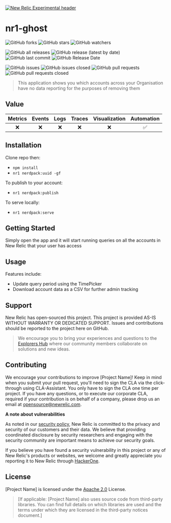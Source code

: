 [![New Relic Experimental header](https://github.com/newrelic/opensource-website/raw/master/src/images/categories/Experimental.png)](https://opensource.newrelic.com/oss-category/#new-relic-experimental)

# nr1-ghost 
![GitHub forks](https://img.shields.io/github/forks/newrelic-experimental/newrelic-experimental/nr1-ghost?style=social)
![GitHub stars](https://img.shields.io/github/stars/newrelic-experimental/newrelic-experimental/nr1-ghost?style=social)
![GitHub watchers](https://img.shields.io/github/watchers/newrelic-experimental/newrelic-experimental/nr1-ghost?style=social)

![GitHub all releases](https://img.shields.io/github/downloads/newrelic-experimental/newrelic-experimental/nr1-ghost/total)
![GitHub release (latest by date)](https://img.shields.io/github/v/release/newrelic-experimental/newrelic-experimental/nr1-ghost)
![GitHub last commit](https://img.shields.io/github/last-commit/newrelic-experimental/newrelic-experimental/nr1-ghost)
![GitHub Release Date](https://img.shields.io/github/release-date/newrelic-experimental/newrelic-experimental/nr1-ghost)


![GitHub issues](https://img.shields.io/github/issues/newrelic-experimental/newrelic-experimental/nr1-ghost)
![GitHub issues closed](https://img.shields.io/github/issues-closed/newrelic-experimental/newrelic-experimental/nr1-ghost)
![GitHub pull requests](https://img.shields.io/github/issues-pr/newrelic-experimental/newrelic-experimental/nr1-ghost)
![GitHub pull requests closed](https://img.shields.io/github/issues-pr-closed/newrelic-experimental/newrelic-experimental/nr1-ghost)


>This application shows you which accounts across your Organisation have no data reporting for the purposes of removing them

## Value 

|Metrics | Events | Logs | Traces | Visualization | Automation |
|:-:|:-:|:-:|:-:|:-:|:-:|
|:x:|:x:|:x:|:x:|:x:|:white_check_mark:|


## Installation

Clone repo then:
 - `npm install`
 - `nr1 nerdpack:uuid -gf`

To publish to your account:
 - `nr1 nerdpack:publish`
  
To serve locally:
 - `nr1 nerdpack:serve`

## Getting Started

Simply open the app and it will start running queries on all the accounts in New Relic that your user has access
## Usage

Features include:
 - Update query period using the TimePicker
 - Download account data as a CSV for further admin tracking


## Support

New Relic has open-sourced this project. This project is provided AS-IS WITHOUT WARRANTY OR DEDICATED SUPPORT. Issues and contributions should be reported to the project here on GitHub.

>We encourage you to bring your experiences and questions to the [Explorers Hub](https://discuss.newrelic.com) where our community members collaborate on solutions and new ideas.


## Contributing

We encourage your contributions to improve [Project Name]! Keep in mind when you submit your pull request, you'll need to sign the CLA via the click-through using CLA-Assistant. You only have to sign the CLA one time per project. If you have any questions, or to execute our corporate CLA, required if your contribution is on behalf of a company, please drop us an email at opensource@newrelic.com.

**A note about vulnerabilities**

As noted in our [security policy](../../security/policy), New Relic is committed to the privacy and security of our customers and their data. We believe that providing coordinated disclosure by security researchers and engaging with the security community are important means to achieve our security goals.

If you believe you have found a security vulnerability in this project or any of New Relic's products or websites, we welcome and greatly appreciate you reporting it to New Relic through [HackerOne](https://hackerone.com/newrelic).

## License

[Project Name] is licensed under the [Apache 2.0](http://apache.org/licenses/LICENSE-2.0.txt) License.

>[If applicable: [Project Name] also uses source code from third-party libraries. You can find full details on which libraries are used and the terms under which they are licensed in the third-party notices document.]

